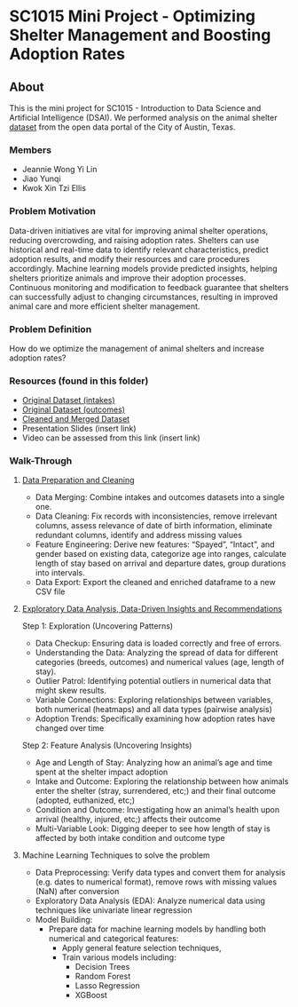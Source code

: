 # SC1015 Mini Project - Optimizing Shelter Management and Boosting Adoption Rates
## About

This is the mini project for SC1015 - Introduction to Data Science and Artificial Intelligence (DSAI). We performed analysis on the animal shelter  [dataset](https://data.austintexas.gov/Health-and-Community-Services/Austin-Animal-Center-Outcomes/9t4d-g238/about_data) from the open data portal of the City of Austin, Texas.  

### Members
- Jeannie Wong Yi Lin 
- Jiao Yunqi
- Kwok Xin Tzi Ellis

### Problem Motivation
Data-driven initiatives are vital for improving animal shelter operations, reducing overcrowding, and raising adoption rates. Shelters can use historical and real-time data to identify relevant characteristics, predict adoption results, and modify their resources and care procedures accordingly. Machine learning models provide predicted insights, helping shelters prioritize animals and improve their adoption processes. Continuous monitoring and modification to feedback guarantee that shelters can successfully adjust to changing circumstances, resulting in improved animal care and more efficient shelter management. 

### Problem Definition 
How do we optimize the management of animal shelters and increase adoption rates? 

### Resources (found in this folder) 
- [Original Dataset (intakes)](https://github.com/jwong002/sc1015project/blob/main/Austin_Animal_Center_Intakes_20240327.csv)
- [Original Dataset (outcomes)](https://github.com/jwong002/sc1015project/blob/main/Austin_Animal_Center_Outcomes_20240327.csv)
- [Cleaned and Merged Dataset](https://github.com/jwong002/sc1015project/blob/main/train_cleaned.csv)
- Presentation Slides (insert link)
- Video can be assessed from this link (insert link)

### Walk-Through

1. [Data Preparation and Cleaning](https://github.com/jwong002/sc1015project/blob/main/Data_Preparation_Cleaning.ipynb)
   
   - Data Merging: Combine intakes and outcomes datasets into a single one.
   - Data Cleaning: 
            Fix records with inconsistencies,
            remove irrelevant columns, 
            assess relevance of date of birth information,
            eliminate redundant columns,
            identify and address missing values
   - Feature Engineering:
            Derive new features: “Spayed”, “Intact”, and gender based on existing data,
            categorize age into ranges,
            calculate length of stay based on arrival and departure dates, group durations into intervals. 
   - Data Export: Export the cleaned and enriched dataframe to a new CSV file

2. [Exploratory Data Analysis, Data-Driven Insights and Recommendations](https://github.com/jwong002/sc1015project/blob/main/Exploratory_Data_Analysis.ipynb)

   Step 1: Exploration (Uncovering Patterns)
   - Data Checkup: Ensuring data is loaded correctly and free of errors. 
   - Understanding the Data: Analyzing the spread of data for different categories (breeds, outcomes) and numerical values (age, length of stay).
   - Outlier Patrol: Identifying potential outliers in numerical data that might skew results. 
   - Variable Connections: Exploring relationships between variables, both numerical (heatmaps) and all data types (pairwise analysis)
   - Adoption Trends: Specifically examining how adoption rates have changed over time 

   Step 2: Feature Analysis (Uncovering Insights)
   - Age and Length of Stay: Analyzing how an animal’s age and time spent at the shelter impact adoption
   - Intake and Outcome: Exploring the relationship between how animals enter the shelter (stray, surrendered, etc;) and their final outcome (adopted, euthanized, etc;)
   - Condition and Outcome: Investigating how an animal’s health upon arrival (healthy, injured, etc;) affects their outcome
   - Multi-Variable Look: Digging deeper to see how length of stay is affected by both intake condition and outcome type

3. Machine Learning Techniques to solve the problem
   - Data Preprocessing: 
   Verify data types and convert them for analysis (e.g. dates to numerical format),
   remove rows with missing values (NaN) after conversion 
   - Exploratory Data Analysis (EDA):
   Analyze numerical data using techniques like univariate linear regression  
   - Model Building:
      - Prepare data for machine learning models by handling both numerical and categorical features:
         - Apply general feature selection techniques,
         - Train various models including:  
              - Decision Trees
              - Random Forest 
              - Lasso Regression 
              - XGBoost 

 
